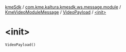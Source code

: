 [kmeSdk](../../../index.md) / [com.kme.kaltura.kmesdk.ws.message.module](../../index.md) / [KmeVideoModuleMessage](../index.md) / [VideoPayload](index.md) / [&lt;init&gt;](./-init-.md)

# &lt;init&gt;

`VideoPayload()`